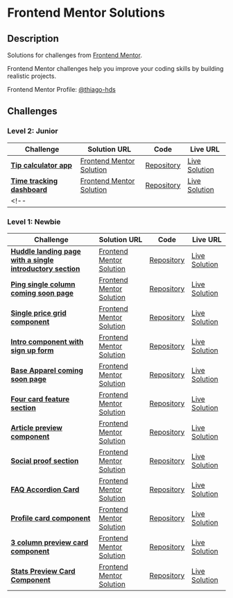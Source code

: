 # Frontend Mentor Solutions

## Description

Solutions for challenges from [Frontend Mentor](https://www.frontendmentor.io).

Frontend Mentor challenges help you improve your coding skills by building realistic projects.

Frontend Mentor Profile: [@thiago-hds](https://www.frontendmentor.io/profile/thiago-hds)

## Challenges

### Level 2: Junior

<!-- prettier-ignore-start -->
| Challenge | Solution URL | Code  | Live URL |
|---|---|---|---|
| **[Tip calculator app](https://www.frontendmentor.io/challenges/tip-calculator-app-ugJNGbJUX)** | [Frontend Mentor Solution](https://www.frontendmentor.io/solutions/tip-calculator-app-vanilla-js-rylAOrJIX9) | [Repository](./junior/tip-calculator-app) | [Live Solution](https://thiago-hds.github.io/frontend-mentor-solutions/junior/tip-calculator-app/) |
| **[Time tracking dashboard](https://www.frontendmentor.io/challenges/time-tracking-dashboard-UIQ7167Jw)** | [Frontend Mentor Solution](https://www.frontendmentor.io/solutions/time-tracking-dashboard-css-grid-vanilla-js-H6eF4M_0E) | [Repository](./junior/time-tracking-dashboard) | [Live Solution](https://thiago-hds.github.io/frontend-mentor-solutions/junior/time-tracking-dashboard/) |
<!-- |  |  |  |  | -->
<!-- prettier-ignore-end -->

### Level 1: Newbie

<!-- prettier-ignore-start -->
| Challenge | Solution URL | Code  | Live URL |
|---|---|---|---|
| **[Huddle landing page with a single introductory section](https://www.frontendmentor.io/challenges/huddle-landing-page-with-a-single-introductory-section-B_2Wvxgi0)** | [Frontend Mentor Solution](https://www.frontendmentor.io/solutions/huddle-landing-page-html-css-grid-flexbox-STQ4kX3o-) | [Repository](./newbie/huddle-landing-page-with-single-introductory-section) | [Live Solution](https://thiago-hds.github.io/frontend-mentor-solutions/newbie/huddle-landing-page-with-single-introductory-section/) |
| **[Ping single column coming soon page](https://www.frontendmentor.io/challenges/ping-single-column-coming-soon-page-5cadd051fec04111f7b848da/hub/ping-single-column-coming-soon-page-sFhq_neWf)** | [Frontend Mentor Solution](https://www.frontendmentor.io/solutions/ping-single-column-coming-soon-page-html-css-js-84ULxl5TP) | [Repository](./newbie/ping-coming-soon-page) | [Live Solution](https://thiago-hds.github.io/frontend-mentor-solutions/newbie/ping-coming-soon-page) |
| **[Single price grid component](https://www.frontendmentor.io/challenges/single-price-grid-component-5ce41129d0ff452fec5abbbc/hub/single-price-grid-component-css-grid-flexbox-2t-ERMWgG)** | [Frontend Mentor Solution](https://www.frontendmentor.io/solutions/single-price-grid-component-css-grid-flexbox-2t-ERMWgG) | [Repository](./newbie/single-price-grid-component) | [Live Solution](https://thiago-hds.github.io/frontend-mentor-solutions/newbie/single-price-grid-component/) |
| **[Intro component with sign up form](https://www.frontendmentor.io/challenges/intro-component-with-signup-form-5cf91bd49edda32581d28fd1)** | [Frontend Mentor Solution](https://www.frontendmentor.io/solutions/intro-component-with-sign-up-form-css-grid-js-Bqz0oU4jI) | [Repository](./newbie/intro-component-with-signup-form) | [Live Solution](https://thiago-hds.github.io/frontend-mentor-solutions/newbie/intro-component-with-signup-form/) |
| **[Base Apparel coming soon page](https://www.frontendmentor.io/challenges/base-apparel-coming-soon-page-5d46b47f8db8a7063f9331a0)** | [Frontend Mentor Solution](https://www.frontendmentor.io/solutions/base-apparel-coming-soon-page-html-css-css-grid-js-ndbJS4vZa) | [Repository](./newbie/base-apparel-coming-soon) | [Live Solution](https://thiago-hds.github.io/frontend-mentor-solutions/newbie/base-apparel-coming-soon/) |
| **[Four card feature section](https://www.frontendmentor.io/challenges/four-card-feature-section-weK1eFYK)** | [Frontend Mentor Solution](https://www.frontendmentor.io/solutions/four-card-feature-section-css-grid-cwDweBEws) | [Repository](./newbie/four-card-feature-section) | [Live Solution](https://thiago-hds.github.io/frontend-mentor-solutions/newbie/four-card-feature-section/) |
| **[Article preview component](https://www.frontendmentor.io/challenges/article-preview-component-dYBN_pYFT)** | [Frontend Mentor Solution](https://www.frontendmentor.io/solutions/article-preview-component-htmlcss-grid-EcRX5YrH1) | [Repository](./newbie/article-preview-component) | [Live Solution](https://thiago-hds.github.io/frontend-mentor-solutions/newbie/article-preview-component/) |
| **[Social proof section](https://www.frontendmentor.io/challenges/social-proof-section-6e0qTv_bA)** | [Frontend Mentor Solution](https://www.frontendmentor.io/solutions/social-proof-section-with-htmlcss-mobilefirst-bem-and-css-grid-Xyg4mrRKW) | [Repository](./newbie/social-proof-section) | [Live Solution](https://thiago-hds.github.io/frontend-mentor-solutions/newbie/social-proof-section/) |
| **[FAQ Accordion Card ](https://www.frontendmentor.io/challenges/profile-card-component-cfArpWshJ)** | [Frontend Mentor Solution](https://www.frontendmentor.io/solutions/faq-accordion-html-css-flexbox-FtB9wUJk5) | [Repository](./newbie/faq-accordion-card) | [Live Solution](https://thiago-hds.github.io/frontend-mentor-solutions/newbie/faq-accordion-card/) |
| **[Profile card component](https://www.frontendmentor.io/challenges/profile-card-component-cfArpWshJ)** | [Frontend Mentor Solution](https://www.frontendmentor.io/solutions/flexbox-solution-QuuwAzF9a) | [Repository](./newbie/profile-card-component) | [Live Solution](https://thiago-hds.github.io/frontend-mentor-solutions/newbie/profile-card-component/) |
| **[3 column preview card component](https://www.frontendmentor.io/challenges/3column-preview-card-component-pH92eAR2-)** | [Frontend Mentor Solution](https://www.frontendmentor.io/solutions/mobile-first-solution-using-css-flexbox-WQ9bFBbBG) | [Repository](./newbie/3-column-preview-card-component) | [Live Solution](https://thiago-hds.github.io/frontend-mentor-solutions/newbie/3-column-preview-card-component/) |
| **[Stats Preview Card Component](https://www.frontendmentor.io/challenges/stats-preview-card-component-8JqbgoU62)** | [Frontend Mentor Solution](https://www.frontendmentor.io/solutions/mobile-first-solution-using-css-flexbox-DH0njNpyp) | [Repository](./newbie/stats-preview-card-component) | [Live Solution](https://thiago-hds.github.io/frontend-mentor-solutions/newbie/stats-preview-card-component/) |












<!-- prettier-ignore-end -->
